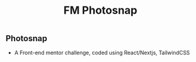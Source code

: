<h1 style='padding:1rem;font-weight:bold' align='center'>FM Photosnap</h1>

## **Photosnap**

-  A Front-end mentor challenge, coded using React/Nextjs, TailwindCSS

